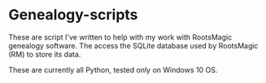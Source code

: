 # Genealogy-scripts

These are script I've written to help with my
work with RootsMagic genealogy software.
The access the SQLite database used by RootsMagic (RM) to store its data.

These are currently all Python, tested only on Windows 10 OS.